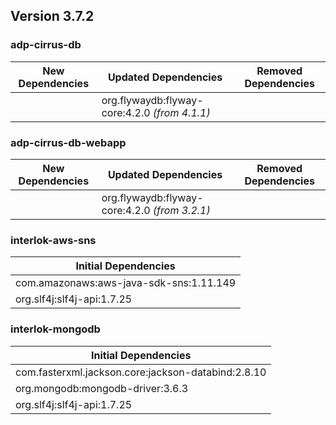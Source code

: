 ## Version 3.7.2 ##

### adp-cirrus-db ###
| New Dependencies | Updated Dependencies | Removed Dependencies |
| -------- | -------- | -------- |
|  | org.flywaydb:flyway-core:4.2.0 *(from 4.1.1)* |  |

### adp-cirrus-db-webapp ###
| New Dependencies | Updated Dependencies | Removed Dependencies |
| -------- | -------- | -------- |
|  | org.flywaydb:flyway-core:4.2.0 *(from 3.2.1)* |  |

### interlok-aws-sns ###
| Initial Dependencies |
| -------- |
| com.amazonaws:aws-java-sdk-sns:1.11.149 |
| org.slf4j:slf4j-api:1.7.25 |

### interlok-mongodb ###
| Initial Dependencies |
| -------- |
| com.fasterxml.jackson.core:jackson-databind:2.8.10 |
| org.mongodb:mongodb-driver:3.6.3 |
| org.slf4j:slf4j-api:1.7.25 |

